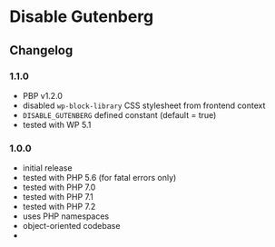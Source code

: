 # Disable Gutenberg

## Changelog

### 1.1.0
* PBP v1.2.0
* disabled `wp-block-library` CSS stylesheet from frontend context
* `DISABLE_GUTENBERG` defined constant (default = true)
* tested with WP 5.1

### 1.0.0
* initial release
* tested with PHP 5.6 (for fatal errors only)
* tested with PHP 7.0
* tested with PHP 7.1
* tested with PHP 7.2
* uses PHP namespaces
* object-oriented codebase
* 

